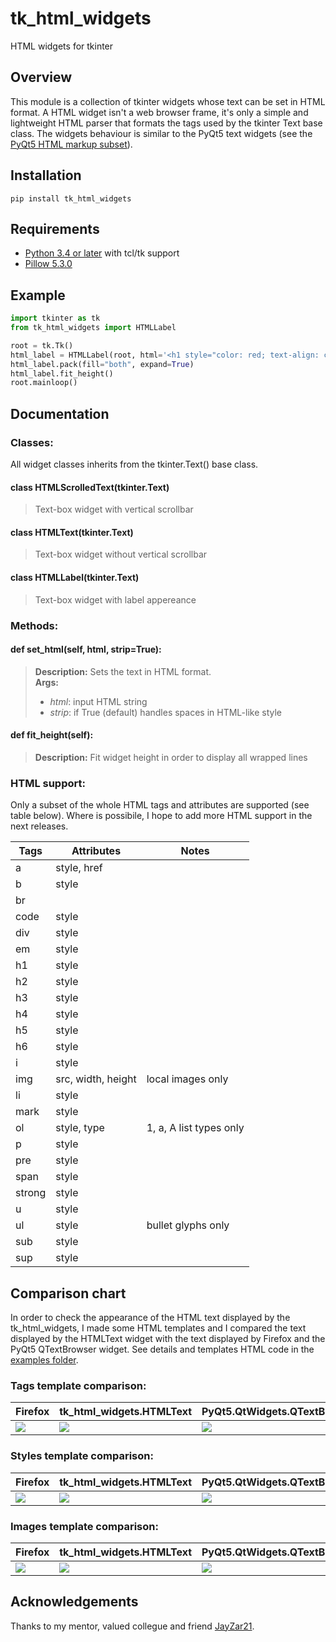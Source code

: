 # tk_html_widgets
HTML widgets for tkinter

## Overview
This module is a collection of tkinter widgets whose text can be set in HTML format.
A HTML widget isn't a web browser frame, it's only a simple and lightweight HTML parser that formats the tags used by the tkinter Text base class.
The widgets behaviour is similar to the PyQt5 text widgets (see the [PyQt5 HTML markup subset](http://doc.qt.io/qt-5/richtext-html-subset.html)).

## Installation
``pip install tk_html_widgets``
 
## Requirements
 - [Python 3.4 or later](https://www.python.org/downloads/) with tcl/tk support
 - [Pillow 5.3.0](https://github.com/python-pillow/Pillow)

## Example
```python
import tkinter as tk
from tk_html_widgets import HTMLLabel

root = tk.Tk()
html_label = HTMLLabel(root, html='<h1 style="color: red; text-align: center"> Hello World </H1>')
html_label.pack(fill="both", expand=True)
html_label.fit_height()
root.mainloop()
```

## Documentation

### Classes:
All widget classes inherits from the tkinter.Text() base class.

#### class HTMLScrolledText(tkinter.Text)
> Text-box widget with vertical scrollbar
#### class HTMLText(tkinter.Text)
> Text-box widget without vertical scrollbar
#### class HTMLLabel(tkinter.Text)
> Text-box widget with label appereance
 
### Methods:
#### def set_html(self, html, strip=True):
> **Description:** Sets the text in HTML format. <br>
> **Args:**
>  - *html*: input HTML string
>  - *strip*: if True (default) handles spaces in HTML-like style 

#### def fit_height(self):
> **Description:** Fit widget height in order to display all wrapped lines

### HTML support:
Only a subset of the whole HTML tags and attributes are supported (see table below).
Where is possibile, I hope to add more HTML support in the next releases.

 **Tags** | **Attributes**  | **Notes** 
--- | --- | ---
a| style, href | 
b| style | 
br|| 
code | style | 
div | style | 
em| style | 
h1 | style | 
h2 | style | 
h3 | style | 
h4 | style | 
h5 | style | 
h6 | style | 
i| style | 
img| src, width, height | local images only 
li| style | 
mark| style | 
ol| style, type | 1, a, A list types only
p | style | 
pre | style | 
span| style | 
strong| style | 
u| style | 
ul| style | bullet glyphs only
sub | style |
sup | style |

## Comparison chart
In order to check the appearance of the HTML text displayed by the tk_html_widgets, I made some HTML templates and I compared the text displayed by the HTMLText widget with the text displayed by Firefox and the PyQt5 QTextBrowser widget.
See details and templates HTML code in the [examples folder](https://github.com/paolo-gurisatti/tk_html_widgets/tree/master/examples).

### Tags template comparison:
**Firefox** | **tk_html_widgets.HTMLText** | **PyQt5.QtWidgets.QTextBrowser** 
--- | --- | ---
![](https://github.com/paolo-gurisatti/tk_html_widgets/blob/master/examples/img/tags_firefox.png)|![](https://github.com/paolo-gurisatti/tk_html_widgets/blob/master/examples/img/tags_tk.png)|![](https://github.com/paolo-gurisatti/tk_html_widgets/blob/master/examples/img/tags_pyqt5.png)

### Styles template comparison:
**Firefox** | **tk_html_widgets.HTMLText** | **PyQt5.QtWidgets.QTextBrowser** 
--- | --- | ---
![](https://github.com/paolo-gurisatti/tk_html_widgets/blob/master/examples/img/styles_firefox.png)|![](https://github.com/paolo-gurisatti/tk_html_widgets/blob/master/examples/img/styles_tk.png)|![](https://github.com/paolo-gurisatti/tk_html_widgets/blob/master/examples/img/styles_pyqt5.png)

### Images template comparison:
**Firefox** | **tk_html_widgets.HTMLText** | **PyQt5.QtWidgets.QTextBrowser** 
--- | --- | ---
![](https://github.com/paolo-gurisatti/tk_html_widgets/blob/master/examples/img/images_firefox.png)|![](https://github.com/paolo-gurisatti/tk_html_widgets/blob/master/examples/img/images_tk.png)|![](https://github.com/paolo-gurisatti/tk_html_widgets/blob/master/examples/img/images_pyqt5.png)


## Acknowledgements
Thanks to my mentor, valued collegue and friend [JayZar21](https://github.com/JayZar21).
